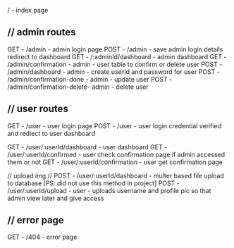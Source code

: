 / - index page

// admin routes
---------------------
GET - /admin - admin login page
POST - /admin - save admin login details redirect to dashboard
GET - /:adminId/dashboard - admin dashboard
GET - /admin/confirmation - admin - user table to confirm or delete user 
POST - /admin/dashboard - admin - create userId and password for user
POST - /admin/confirmation-done - admin - update user
POST - /admin/confirmation-delete- admin - delete user

//  user routes
--------------------------------------
GET - /user - user login page
POST - /user - user login credential verified and rediect to user dashboard

GET - /user/:userId/dashboard - user dashboard
GET - /user/:userId/confirmed - user check confirmation page if admin accessed them or not
GET - /user/:userId/confirmation - user get confirmation page

// upload img
// POST - /user/:userId/dashboard - multer based file upload to database [PS: did not use this method in project]
POST - /user/:userId/upload - user - uploads username and profile pic so that admin view later and give access

// error page
-------------------------------------
GET - /404 - error page
